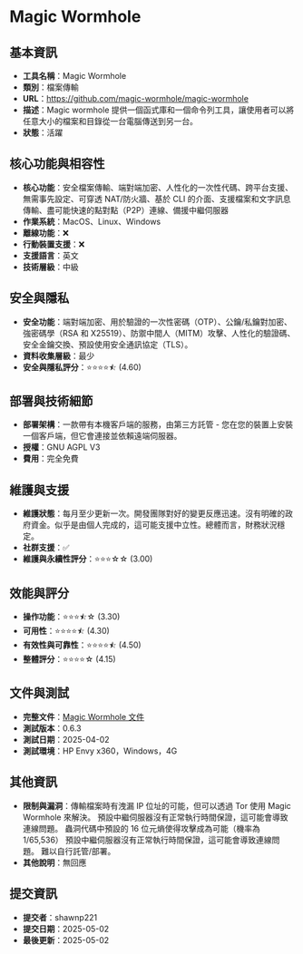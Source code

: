 # Magic Wormhole

## 基本資訊
- **工具名稱**：Magic Wormhole
- **類別**：檔案傳輸
- **URL**：https://github.com/magic-wormhole/magic-wormhole
- **描述**：Magic wormhole 提供一個函式庫和一個命令列工具，讓使用者可以將任意大小的檔案和目錄從一台電腦傳送到另一台。
- **狀態**：活躍

## 核心功能與相容性
- **核心功能**：安全檔案傳輸、端對端加密、人性化的一次性代碼、跨平台支援、無需事先設定、可穿透 NAT/防火牆、基於 CLI 的介面、支援檔案和文字訊息傳輸、盡可能快速的點對點（P2P）連線、備援中繼伺服器
- **作業系統**：MacOS、Linux、Windows
- **離線功能**：❌
- **行動裝置支援**：❌
- **支援語言**：英文
- **技術層級**：中級

## 安全與隱私
- **安全功能**：端對端加密、用於驗證的一次性密碼（OTP）、公鑰/私鑰對加密、強密碼學（RSA 和 X25519）、防禦中間人（MITM）攻擊、人性化的驗證碼、安全金鑰交換、預設使用安全通訊協定（TLS）。
- **資料收集層級**：最少
- **安全與隱私評分**：⭐⭐⭐⭐⯪ (4.60)

## 部署與技術細節
- **部署架構**：一款帶有本機客戶端的服務，由第三方託管 - 您在您的裝置上安裝一個客戶端，但它會連接並依賴遠端伺服器。
- **授權**：GNU AGPL V3
- **費用**：完全免費

## 維護與支援
- **維護狀態**：每月至少更新一次。開發團隊對好的變更反應迅速。沒有明確的政府資金。似乎是由個人完成的，這可能支援中立性。總體而言，財務狀況穩定。
- **社群支援**：✅
- **維護與永續性評分**：⭐⭐⭐☆☆ (3.00)

## 效能與評分
- **操作功能**：⭐⭐⭐⯪☆ (3.30)
- **可用性**：⭐⭐⭐⭐⯪ (4.30)
- **有效性與可靠性**：⭐⭐⭐⭐⯪ (4.50)
- **整體評分**：⭐⭐⭐⭐☆ (4.15)

## 文件與測試
- **完整文件**：[Magic Wormhole 文件](https://github.com/user-attachments/files/20004139/Magic.Wormhole.Analysis.pdf)
- **測試版本**：0.6.3
- **測試日期**：2025-04-02
- **測試環境**：HP Envy x360，Windows，4G

## 其他資訊
- **限制與漏洞**：傳輸檔案時有洩漏 IP 位址的可能，但可以透過 Tor 使用 Magic Wormhole 來解決。
預設中繼伺服器沒有正常執行時間保證，這可能會導致連線問題。
蟲洞代碼中預設的 16 位元熵使得攻擊成為可能（機率為 1/65,536）
預設中繼伺服器沒有正常執行時間保證，這可能會導致連線問題。
難以自行託管/部署。
- **其他說明**：無回應

## 提交資訊
- **提交者**：shawnp221
- **提交日期**：2025-05-02
- **最後更新**：2025-05-02